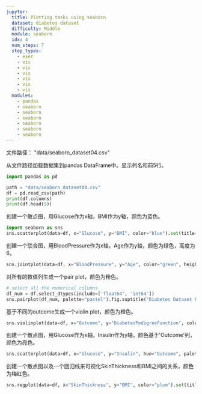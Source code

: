 ```yaml
---
jupyter:
  title: Plotting tasks using seaborn
  dataset: diabetes dataset
  difficulty: Middle
  module: seaborn
  idx: 4
  num_steps: 7
  step_types:
    - exec
    - vis
    - vis
    - vis
    - vis
    - vis
    - vis    
  modules:
    - pandas
    - seaborn
    - seaborn
    - seaborn
    - seaborn
    - seaborn
    - seaborn
---
```


文件路径： "data/seaborn_dataset04.csv"

从文件路径加载数据集到pandas DataFrame中。显示列名和前5行。
```python
import pandas as pd

path = "data/seaborn_dataset04.csv"
df = pd.read_csv(path)
print(df.columns)
print(df.head(5))
```

创建一个散点图，用Glucose作为x轴，BMI作为y轴，颜色为蓝色。

```python
import seaborn as sns
sns.scatterplot(data=df, x="Glucose", y="BMI", color="blue").set(title="Glucose vs BMI", xlabel="Glucose", ylabel="BMI")
```

创建一个联合图，用BloodPressure作为x轴，Age作为y轴，颜色为绿色，高度为6。
```python
sns.jointplot(data=df, x="BloodPressure", y="Age", color="green", height=6).set_axis_labels("Blood Pressure", "Age").fig.suptitle("Blood Pressure vs Age")
```

对所有的数值列生成一个pair plot，颜色为粉色。
```python
# select all the numerical columns
df_num = df.select_dtypes(include=['float64', 'int64'])
sns.pairplot(df_num, palette="pastel").fig.suptitle("Diabetes Dataset Pairplot")
```

基于不同的outcome生成一个violin plot，颜色为橙色。
```python
sns.violinplot(data=df, x="Outcome", y="DiabetesPedigreeFunction", color="orange").set(title="Violin Plot of 'DiabetesPedigreeFunction'", xlabel="Outcome", ylabel="DiabetesPedigreeFunction")
```

创建一个散点图，用Glucose作为x轴，Insulin作为y轴，颜色基于'Outcome'列，颜色为亮色。
```python
sns.scatterplot(data=df, x="Glucose", y="Insulin", hue="Outcome", palette="bright").set(title="Outcome-based Scatterplot", xlabel="Glucose", ylabel="Insulin")
```

创建一个散点图以及一个回归线来可视化SkinThickness和BMI之间的关系，颜色为梅红色。
```python
sns.regplot(data=df, x="SkinThickness", y="BMI", color="plum").set(title="Skin Thickness vs BMI", xlabel="Skin Thickness", ylabel="BMI")
```